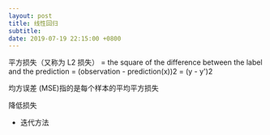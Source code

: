 ```yaml
---
layout: post
title: 线性回归
subtitle: 
date: 2019-07-19 22:15:00 +0800
---
```

平方损失（又称为 L2 损失）
  = the square of the difference between the label and the prediction
  = (observation - prediction(x))2
  = (y - y')2

均方误差 (MSE)指的是每个样本的平均平方损失

降低损失

- 迭代方法



